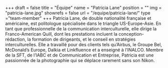 +++
draft		= false
title		= "Équipe"
name		= "Patricia Lane"
position 	= ""
img			= "patricia-lane.jpg"
showrefs	= false
url			= "/equipe/patricia-lane/"
type		="team-member"
+++
Patricia Lane, de double nationalité française et américaine, est politologue spécialisée dans le triangle US-Europe-Asie. En tant que professionnelle de la communication interculturelle, elle dirige la Franco-American Quill, dont les prestations incluent la conception-rédaction, la formation de dirigeants, et le conseil en stratégies interculturelles. Elle a travaillé pour des clients tels qu’Airbus, le Groupe Bel, McDonald’s Europe, Dalkia et Linkfluence et a enseigné à l’INALCO. Membre de la SFT, de l’IABC et de Communication et Entreprise, Patricia est une passionnée de la photographie qui se déplace rarement sans son Nikon.
